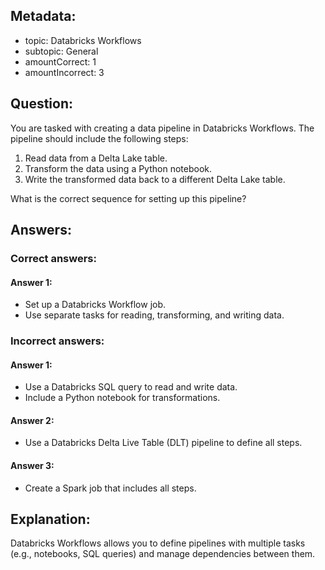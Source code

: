 ## Metadata:

- topic: Databricks Workflows
- subtopic: General
- amountCorrect: 1
- amountIncorrect: 3

## Question:

You are tasked with creating a data pipeline in Databricks Workflows. The pipeline should include the following steps:

1. Read data from a Delta Lake table.
2. Transform the data using a Python notebook.
3. Write the transformed data back to a different Delta Lake table.

What is the correct sequence for setting up this pipeline?

## Answers:

### Correct answers:

#### Answer 1:

- Set up a Databricks Workflow job.
- Use separate tasks for reading, transforming, and writing data.

### Incorrect answers:

#### Answer 1:

- Use a Databricks SQL query to read and write data.
- Include a Python notebook for transformations.

#### Answer 2:

- Use a Databricks Delta Live Table (DLT) pipeline to define all steps.

#### Answer 3:

- Create a Spark job that includes all steps.

## Explanation:

Databricks Workflows allows you to define pipelines with multiple tasks (e.g., notebooks, SQL queries) and manage dependencies between them.
